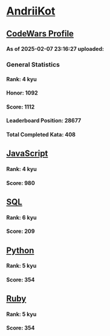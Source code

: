 # [AndriiKot](https://www.codewars.com/users/AndriiKot)

## [CodeWars Profile](https://www.codewars.com/users/AndriiKot)

#### As of 2025-02-07 23:16:27 uploaded:

### General Statistics

#### Rank: 4 kyu

#### Honor: 1092

#### Score: 1112

#### Leaderboard Position: 28677

#### Total Completed Kata: 408



## [JavaScript](https://github.com/AndriiKot/JavaScript__CodeWars)

#### Rank: 4 kyu

#### Score: 980


## [SQL](https://github.com/AndriiKot/SQL__CodeWars)

#### Rank: 6 kyu

#### Score: 209


## [Python](https://github.com/AndriiKot/Python__CodeWars)

#### Rank: 5 kyu

#### Score: 354


## [Ruby](https://github.com/AndriiKot/Ruby__CodeWars)

#### Rank: 5 kyu

#### Score: 354

